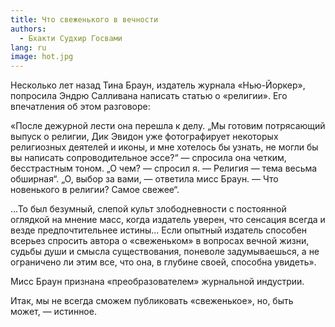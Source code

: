 ```yaml
---
title: Что свеженького в вечности
authors: 
  - Бхакти Судхир Госвами
lang: ru
image: hot.jpg
---
```


Несколько лет назад Тина Браун, издатель журнала «Нью-Йоркер», попросила Эндрю Салливана написать статью о «религии». Его впечатления об этом разговоре:

«После дежурной лести она перешла к делу. „Мы готовим потрясающий выпуск о религии, Дик Эвидон уже фотографирует некоторых религиозных деятелей и иконы, и мне хотелось бы узнать, не могли бы вы написать сопроводительное эссе?“ — спросила она четким, бесстрастным тоном. „О чем? — спросил я. — Религия — тема весьма обширная“. „О, выбор за вами, — ответила мисс Браун. — Что новенького в религии? Самое свежее“.

…То был безумный, слепой культ злободневности с постоянной оглядкой на мнение масс, когда издатель уверен, что сенсация всегда и везде предпочтительнее истины… Если опытный издатель способен всерьез спросить автора о «свеженьком» в вопросах вечной жизни, судьбы души и смысла существования, поневоле задумываешься, а не ограничено ли этим все, что она, в глубине своей, способна увидеть».

Мисс Браун признана «преобразователем» журнальной индустрии.

Итак, мы не всегда сможем публиковать «свеженькое», но, быть может, — истинное.
